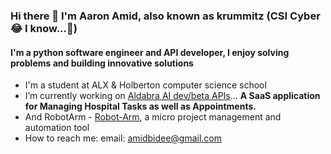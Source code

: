 ### Hi there 👋 I'm Aaron Amid, also known as krummitz (CSI Cyber 😂 I know...👀)
#### I'm a python software engineer and API developer, I enjoy solving problems and building innovative solutions

- I'm a student at ALX & Holberton computer science school
- I’m currently working on [Aldabra AI dev/beta APIs](https://aldabraapis.app)... __A SaaS application for Managing Hospital Tasks as well as Appointments.__
-  And RobotArm - [Robot-Arm](https://github.com/AmidBidee/RobotArm), a micro project management and automation tool
- How to reach me: email: amidbidee@gmail.com
